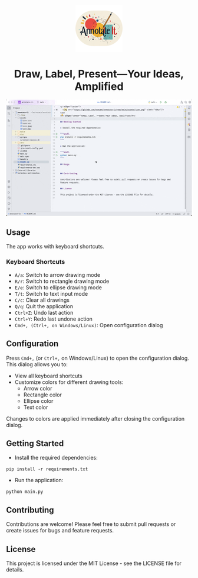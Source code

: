 <p align="center">
  <img src="https://github.com/namuan/annotate-it/raw/main/assets/icon.png" width="128px"/>
</p>
<h1 align="center">Draw, Label, Present—Your Ideas, Amplified</h1>

![](assets/demo.gif)

## Usage

The app works with keyboard shortcuts.

### Keyboard Shortcuts

- `A/a`: Switch to arrow drawing mode
- `R/r`: Switch to rectangle drawing mode
- `E/e`: Switch to ellipse drawing mode
- `T/t`: Switch to text input mode
- `C/c`: Clear all drawings
- `Q/q`: Quit the application
- `Ctrl+Z`: Undo last action
- `Ctrl+Y`: Redo last undone action
- `Cmd+, (Ctrl+, on Windows/Linux)`: Open configuration dialog

## Configuration

Press `Cmd+,` (or `Ctrl+,` on Windows/Linux) to open the configuration dialog. This dialog allows you to:

- View all keyboard shortcuts
- Customize colors for different drawing tools:
    - Arrow color
    - Rectangle color
    - Ellipse color
    - Text color

Changes to colors are applied immediately after closing the configuration dialog.

## Getting Started

* Install the required dependencies:

```shell
pip install -r requirements.txt
```

* Run the application:

```shell
python main.py
```

## Contributing

Contributions are welcome! Please feel free to submit pull requests or create issues for bugs and
feature requests.

## License

This project is licensed under the MIT License - see the LICENSE file for details.
